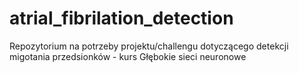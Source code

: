 # atrial_fibrilation_detection
Repozytorium na potrzeby projektu/challengu dotyczącego detekcji migotania przedsionków - kurs Głębokie sieci neuronowe
